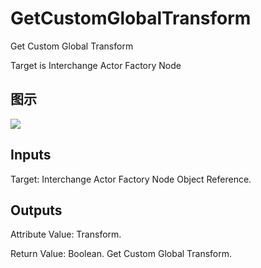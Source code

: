 # GetCustomGlobalTransform

Get Custom Global Transform

Target is Interchange Actor Factory Node

## 图示

![]($-20221218-19312055.png)

## Inputs

Target: Interchange Actor Factory Node Object Reference.  

## Outputs

Attribute Value: Transform.

Return Value: Boolean. Get Custom Global Transform.

